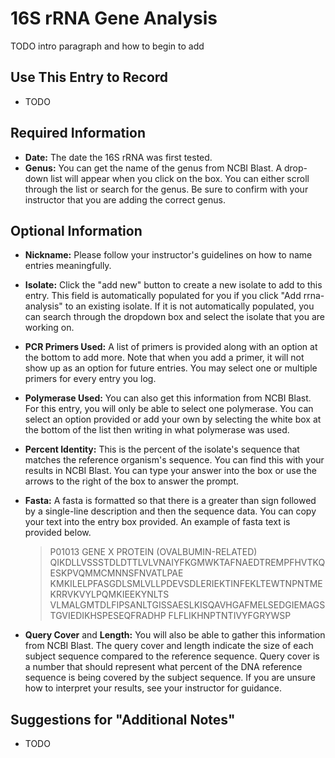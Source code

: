 # 16S rRNA Gene Analysis

TODO intro paragraph and how to begin to add

## Use This Entry to Record

- TODO

## Required Information

- **Date:** The date the 16S rRNA was first tested. 
- **Genus:** You can get the name of the genus from NCBI Blast. A drop-down list will appear when you click on the box. You can either scroll through the list or search for the genus. Be sure to confirm with your instructor that you are adding the correct genus. 

## Optional Information

- **Nickname:** Please follow your instructor's guidelines on how to name entries meaningfully.
- **Isolate:** Click the "add new" button to create a new isolate to add to this entry. This field is automatically populated for you if you click "Add rrna-analysis" to an existing isolate. If it is not automatically populated, you can search through the dropdown box and select the isolate that you are working on.
- **PCR Primers Used:** A list of primers is provided along with an option at the bottom to add more. Note that when you add a primer, it will not show up as an option for future entries. You may select one or multiple primers for every entry you log.
- **Polymerase Used:** You can also get this information from NCBI Blast. For this entry, you will only be able to select one polymerase. You can select an option provided or add your own by selecting the white box at the bottom of the list then writing in what polymerase was used.
- **Percent Identity:** This is the percent of the isolate's sequence that matches the reference organism's sequence. You can find this with your results in NCBI Blast. You can type your answer into the box or use the arrows to the right of the box to answer the prompt. 

- **Fasta:** A fasta is formatted so that there is a greater than sign followed by a single-line description and then the sequence data. You can copy your text into the entry box provided. An example of fasta text is provided below.

  >P01013 GENE X PROTEIN (OVALBUMIN-RELATED)
QIKDLLVSSSTDLDTTLVLVNAIYFKGMWKTAFNAEDTREMPFHVTKQESKPVQMMCMNNSFNVATLPAE
KMKILELPFASGDLSMLVLLPDEVSDLERIEKTINFEKLTEWTNPNTMEKRRVKVYLPQMKIEEKYNLTS
VLMALGMTDLFIPSANLTGISSAESLKISQAVHGAFMELSEDGIEMAGSTGVIEDIKHSPESEQFRADHP
FLFLIKHNPTNTIVYFGRYWSP

- **Query Cover** and **Length:** You will also be able to gather this information from NCBI Blast. The query cover and length indicate the size of each subject sequence compared to the reference sequence. Query cover is a number that should represent what percent of the DNA reference sequence is being covered by the subject sequence. If you are unsure how to interpret your results, see your instructor for guidance. 



## Suggestions for "Additional Notes"

- TODO

